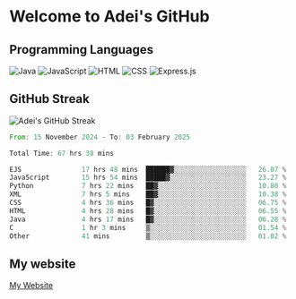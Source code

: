 # Welcome to Adei's GitHub

## Programming Languages
![Java](https://img.shields.io/badge/Java-007396?style=flat-square&logo=java&logoColor=white)
![JavaScript](https://img.shields.io/badge/JavaScript-F7DF1E?style=flat-square&logo=javascript&logoColor=black)
![HTML](https://img.shields.io/badge/HTML-E34F26?style=flat-square&logo=html5&logoColor=white)
![CSS](https://img.shields.io/badge/CSS-1572B6?style=flat-square&logo=css3&logoColor=white)
![Express.js](https://img.shields.io/badge/Express.js-000000?style=flat-square&logo=express&logoColor=white)


## GitHub Streak
![Adei's GitHub Streak](https://github-readme-streak-stats.herokuapp.com/?user=AdeiTamayo&hide_border=true)

<!--START_SECTION:waka-->

```rust
From: 15 November 2024 - To: 03 February 2025

Total Time: 67 hrs 38 mins

EJS               17 hrs 48 mins  ██████▓░░░░░░░░░░░░░░░░░░   26.07 %
JavaScript        15 hrs 54 mins  █████▓░░░░░░░░░░░░░░░░░░░   23.27 %
Python            7 hrs 22 mins   ██▓░░░░░░░░░░░░░░░░░░░░░░   10.80 %
XML               7 hrs 5 mins    ██▓░░░░░░░░░░░░░░░░░░░░░░   10.38 %
CSS               4 hrs 36 mins   █▓░░░░░░░░░░░░░░░░░░░░░░░   06.75 %
HTML              4 hrs 28 mins   █▓░░░░░░░░░░░░░░░░░░░░░░░   06.55 %
Java              4 hrs 17 mins   █▓░░░░░░░░░░░░░░░░░░░░░░░   06.28 %
C                 1 hr 3 mins     ▒░░░░░░░░░░░░░░░░░░░░░░░░   01.54 %
Other             41 mins         ▒░░░░░░░░░░░░░░░░░░░░░░░░   01.02 %
```

<!--END_SECTION:waka-->

## My website
[My Website](https://adei.eus)


